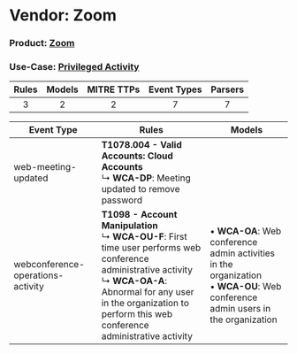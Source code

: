 Vendor: Zoom
============
### Product: [Zoom](../ds_zoom_zoom.md)
### Use-Case: [Privileged Activity](../../../../UseCases/uc_privileged_activity.md)

| Rules | Models | MITRE TTPs | Event Types | Parsers |
|:-----:|:------:|:----------:|:-----------:|:-------:|
|   3   |   2    |     2      |      7      |    7    |

| Event Type                        | Rules                                                                                                                                                                                                                                              | Models                                                                                                                                    |
| --------------------------------- | -------------------------------------------------------------------------------------------------------------------------------------------------------------------------------------------------------------------------------------------------- | ----------------------------------------------------------------------------------------------------------------------------------------- |
| web-meeting-updated               | <b>T1078.004 - Valid Accounts: Cloud Accounts</b><br> ↳ <b>WCA-DP</b>: Meeting updated to remove password                                                                                                                                          |                                                                                                                                           |
| webconference-operations-activity | <b>T1098 - Account Manipulation</b><br> ↳ <b>WCA-OU-F</b>: First time user performs web conference administrative activity<br> ↳ <b>WCA-OA-A</b>: Abnormal for any user in the organization to perform this web conference administrative activity |  • <b>WCA-OA</b>: Web conference admin activities in the organization<br> • <b>WCA-OU</b>: Web conference admin users in the organization |